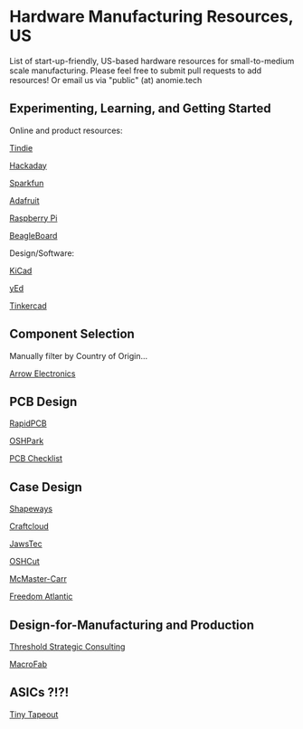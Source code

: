 # Hardware Manufacturing Resources, US
List of start-up-friendly, US-based hardware resources for small-to-medium scale manufacturing.  Please feel free to submit pull requests to add resources! Or email us via "public" (at) anomie.tech

## Experimenting, Learning, and Getting Started
Online and product resources:

[Tindie](https://www.tindie.com/)

[Hackaday](https://hackaday.com/) 

[Sparkfun](https://www.sparkfun.com/)

[Adafruit](https://www.adafruit.com/)

[Raspberry Pi](https://www.raspberrypi.com/)

[BeagleBoard](https://www.beagleboard.org/)


Design/Software:

[KiCad](https://www.kicad.org/)

[yEd](https://www.yworks.com/products/yed)

[Tinkercad](https://www.tinkercad.com/)



## Component Selection
Manually filter by Country of Origin...

[Arrow Electronics](https://www.arrow.com/)



## PCB Design

[RapidPCB](http://www.rapidpcb.com/)

[OSHPark](https://oshpark.com/)

[PCB Checklist](https://github.com/azonenberg/pcb-checklist/)



## Case Design

[Shapeways](https://www.shapeways.com/)

[Craftcloud](https://craftcloud3d.com/)

[JawsTec](https://www.jawstec.com/)

[OSHCut](https://oshcut.com/)

[McMaster-Carr](https://www.mcmaster.com/)

[Freedom Atlantic](https://freedom-atlantic.com/)



## Design-for-Manufacturing and Production

[Threshold Strategic Consulting](https://www.thresholdsc.com/)

[MacroFab](https://www.macrofab.com/)



## ASICs ?!?!

[Tiny Tapeout](https://tinytapeout.com/)




